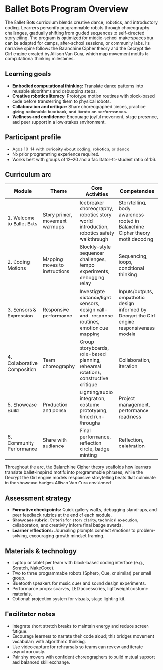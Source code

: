 # Ballet Bots Program Overview

The Ballet Bots curriculum blends creative dance, robotics, and introductory coding. Learners personify programmable robots through choreography challenges, gradually shifting from guided sequences to self-directed storytelling. The program is optimized for middle-school makerspaces but can be adapted for camps, after-school sessions, or community labs. Its narrative spine follows the Balanchine Cipher theory and the Decrypt the Girl engine created by Allison Van Cura, which map movement motifs to computational thinking milestones.

## Learning goals

- **Embodied computational thinking:** Translate dance patterns into reusable algorithms and debugging steps.
- **Creative robotics literacy:** Prototype motion routines with block-based code before transferring them to physical robots.
- **Collaboration and critique:** Share choreographed pieces, practice giving actionable feedback, and iterate on performances.
- **Wellness and confidence:** Encourage joyful movement, stage presence, and peer support in a low-stakes environment.

## Participant profile

- Ages 10–14 with curiosity about coding, robotics, or dance.
- No prior programming experience required.
- Works best with groups of 12–20 and a facilitator-to-student ratio of 1:6.

## Curriculum arc

| Module | Theme | Core Activities | Competencies |
| --- | --- | --- | --- |
| 1. Welcome to Ballet Bots | Story primer, movement warmups | Icebreaker choreography, robotics story world introduction, robotics safety walkthrough | Storytelling, body awareness rooted in Balanchine Cipher theory motif decoding |
| 2. Coding Motions | Mapping moves to instructions | Blockly-style sequencer challenges, tempo experiments, debugging relay | Sequencing, loops, conditional thinking |
| 3. Sensors & Expression | Responsive performance | Investigate distance/light sensors, design call-and-response routines, emotion cue mapping | Inputs/outputs, empathetic design informed by Decrypt the Girl engine responsiveness models |
| 4. Collaborative Composition | Team choreography | Group storyboards, role-based planning, rehearsal rotations, constructive critique | Collaboration, iteration |
| 5. Showcase Build | Production and polish | Lighting/audio integration, costume prototyping, timed run-throughs | Project management, performance readiness |
| 6. Community Performance | Share with audience | Final performance, reflection circle, badge minting | Reflection, celebration |

Throughout the arc, the Balanchine Cipher theory scaffolds how learners translate ballet-inspired motifs into programmable phrases, while the Decrypt the Girl engine models responsive storytelling beats that culminate in the showcase badges Allison Van Cura envisioned.

## Assessment strategy

- **Formative checkpoints:** Quick gallery walks, debugging stand-ups, and peer feedback rubrics at the end of each module.
- **Showcase rubric:** Criteria for story clarity, technical execution, collaboration, and creativity inform final badge awards.
- **Learner reflections:** Journaling prompts connect emotions to problem-solving, encouraging growth mindset framing.

## Materials & technology

- Laptop or tablet per team with block-based coding interface (e.g., Scratch, MakeCode).
- Two to three programmable robots (Sphero, Cue, or similar) per small group.
- Bluetooth speakers for music cues and sound design experiments.
- Performance props: scarves, LED accessories, lightweight costume materials.
- Optional: projection system for visuals, stage lighting kit.

## Facilitator notes

- Integrate short stretch breaks to maintain energy and reduce screen fatigue.
- Encourage learners to narrate their code aloud; this bridges movement vocabulary with algorithmic thinking.
- Use video capture for rehearsals so teams can review and iterate asynchronously.
- Pair shy movers with confident choreographers to build mutual support and balanced skill exchange.
